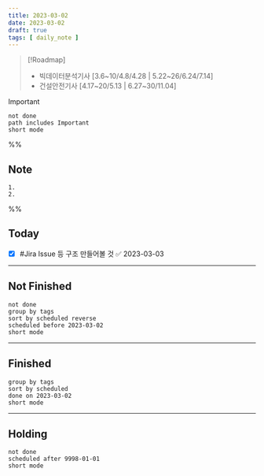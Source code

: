 ```yaml
---
title: 2023-03-02
date: 2023-03-02
draft: true
tags: [ daily_note ]
---
```


> [!Roadmap]
>
> - 빅데이터분석기사 [3.6~10/4.8/4.28 | 5.22~26/6.24/7.14]
> - 건설안전기사 [4.17~20/5.13 | 6.27~30/11.04]

> [!important]
>
> ```tasks
> not done
> path includes Important
> short mode
> ```

%%

## Note

    1. 
    2.

%%

## Today

- [x] #Jira Issue 등 구조 만들어볼 것 ✅ 2023-03-03

---

## Not Finished

```tasks
not done
group by tags
sort by scheduled reverse
scheduled before 2023-03-02
short mode
```

---

## Finished

```tasks
group by tags
sort by scheduled
done on 2023-03-02
short mode
```

---

## Holding

```tasks
not done
scheduled after 9998-01-01
short mode
```

